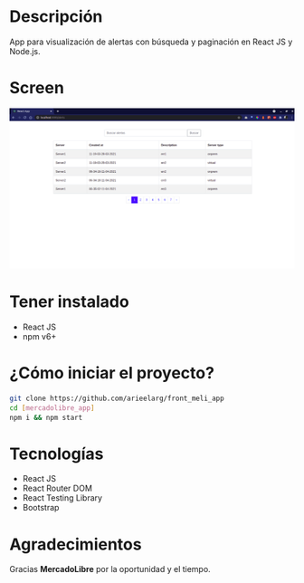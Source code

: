# Descripción
<p>App para visualización de alertas con búsqueda y paginación en React JS y Node.js.</p>

# Screen
![img.png](img.png)

# Tener instalado
<ul>
    <li>React JS</li>
    <li>npm v6+</li>
</ul>

# ¿Cómo iniciar el proyecto?
```bash
git clone https://github.com/arieelarg/front_meli_app
cd [mercadolibre_app]
npm i && npm start
```

# Tecnologías
<ul>
    <li>React JS</li>
    <li>React Router DOM</li>
    <li>React Testing Library</li>
    <li>Bootstrap</li>
</ul>

# Agradecimientos
<p>Gracias <b>MercadoLibre</b> por la oportunidad y el tiempo.</p>